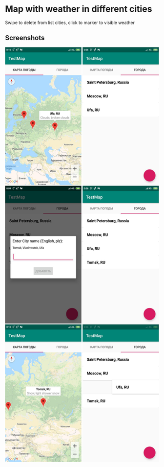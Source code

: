 # Map with weather in different cities
Swipe to delete from list cities, click to marker to visible weather
## Screenshots
<img src="screenshots/screen01.jpg" width=250 height=450> <img src="screenshots/screen02.jpg" width=250 height=450> <img src="screenshots/screen03.jpg" width=250 height=450> 
<img src="screenshots/screen04.jpg" width=250 height=450> <img src="screenshots/screen05.jpg" width=250 height=450> <img src="screenshots/screen06.jpg" width=250 height=450> 
